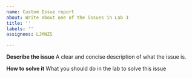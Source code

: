 ```yaml
---
name: Custom Issue report
about: Write about one of the issues in Lab 3
title: ''
labels: ''
assignees: LJMNZS

---
```


**Describe the issue**
A clear and concise description of what the issue is.

**How to solve it**
What you should do in the lab to solve this issue
